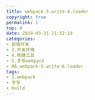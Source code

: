 ```yaml
---
title: webpack-5.write-6.loader
copyright: true
permalink: 1
top: 0
date: 2019-03-31 21:52:14
categories:
- 前端开发
- 3.开发环境
- 4.构建工具
- 5.手写webpack
- 06.webpack-5.write-6.loader
tags:
- 1.webpack
- 手写
- build
---
```


